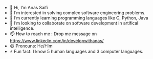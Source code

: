 - 👋 Hi, I’m Anas Saifi
- 👀 I’m interested in solving complex software engineering problems.
- 🌱 I’m currently learning programming languages like C, Python, Java
- 💞️ I’m looking to collaborate on software development in artifical intelligence.
- 📫 How to reach me : Drop me message on https://www.linkedin.com/in/developwithanas/
- 😄 Pronouns: He/Him
- ⚡ Fun fact: I know 5 human languages and 3 computer languages.

<!---
developwithanas/developwithanas is a ✨ special ✨ repository because its `README.md` (this file) appears on your GitHub profile.
You can click the Preview link to take a look at your changes.
--->
